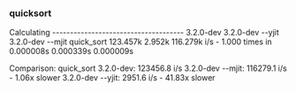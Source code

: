 ### quicksort

Calculating -------------------------------------
                      3.2.0-dev   3.2.0-dev --yjit   3.2.0-dev --mjit 
          quick_sort   123.457k             2.952k           116.279k i/s -       1.000 times in 0.000008s 0.000339s 0.000009s

Comparison:
                       quick_sort
           3.2.0-dev:    123456.8 i/s 
    3.2.0-dev --mjit:    116279.1 i/s - 1.06x  slower
    3.2.0-dev --yjit:      2951.6 i/s - 41.83x  slower

